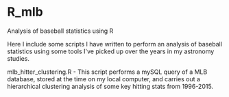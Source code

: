 # R_mlb
Analysis of baseball statistics using R

Here I include some scripts I have written to perform an analysis of baseball statistics using 
some tools I've picked up over the years in my astronomy studies. 

mlb_hitter_clustering.R - This script performs a mySQL query of a MLB database, stored at the 
                          time on my local computer, and carries out a hierarchical clustering 
                          analysis of some key hitting stats from 1996-2015. 
